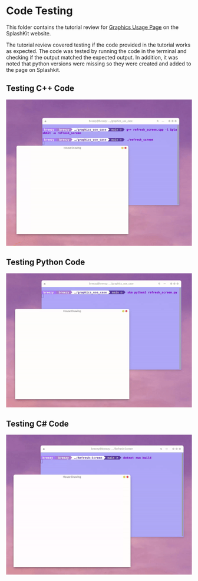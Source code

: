 # Code Testing

This folder contains the tutorial review for [Graphics Usage Page](https://splashkit.io/guides/graphics/0-drawing-using-procedures/) on the SplashKit website.

The tutorial review covered testing if the code provided in the tutorial works as expected. The code was tested by running the code in the terminal and checking if the output matched the expected output. In addition, it was noted that python versions were missing so they were created and added to the page on Splashkit.

## Testing C++ Code

![alt text](images/cpp.gif)

## Testing Python Code

![alt text](images/python.gif)

## Testing C# Code

![alt text](images/csharp.gif)